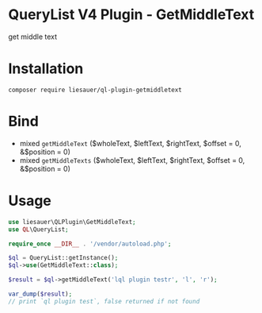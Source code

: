 # QueryList V4 Plugin - GetMiddleText
get middle text
# Installation
```
composer require liesauer/ql-plugin-getmiddletext
```
# Bind
* mixed `getMiddleText` ($wholeText, $leftText, $rightText, $offset = 0, &$position = 0)
* mixed `getMiddleTexts` ($wholeText, $leftText, $rightText, $offset = 0, &$position = 0)
# Usage
```php
use liesauer\QLPlugin\GetMiddleText;
use QL\QueryList;

require_once __DIR__ . '/vendor/autoload.php';

$ql = QueryList::getInstance();
$ql->use(GetMiddleText::class);

$result = $ql->getMiddleText('lql plugin testr', 'l', 'r');

var_dump($result);
// print `ql plugin test`, false returned if not found
```